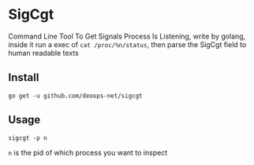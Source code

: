 # SigCgt

Command Line Tool To Get Signals Process Is Listening, write by golang,
inside it run a exec of `cat /proc/%n/status`, then parse the SigCgt field to human readable texts

## Install 
```
go get -u github.com/deoops-net/sigcgt
```


## Usage

```
sigcgt -p n

```

`n` is the pid of which process you want to inspect


